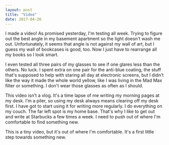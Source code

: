 ```yaml
---
layout: post
title: "Video"
date: 2017-04-26
---
```


I made a video! As promised yesterday, I'm testing all week. Trying to figure out the best angle in my basement apartment so the light doesn't wash me out. Unfortunately, it seems that angle is not against my wall of art, but I guess my wall of bookcases is good, too. Now I just have to rearrange all my books so I look smart.

I even tested all three pairs of my glasses to see if one glares less than the others. No luck. I spent extra on one pair for the anti-blue coating, the stuff that's supposed to help with staring all day at electronic screens, but I didn't like the way it made the whole world yellow, like I was living in the Mad Max filter or something. I don't wear those glasses as often as I should.

This video isn't a vlog. It's a time lapse of me writing my morning pages at my desk. I'm a piler, so using my desk always means clearing off my desk first. I have got to start using it for writing more regularly. I do everything on my couch. The far left spot is my home base. That's why I like to get out and write at Starbucks a few times a week. I need to push out of where I'm comfortable to find something new.

This is a tiny video, but it's out of where I'm comfortable. It's a first little step towards something new.
